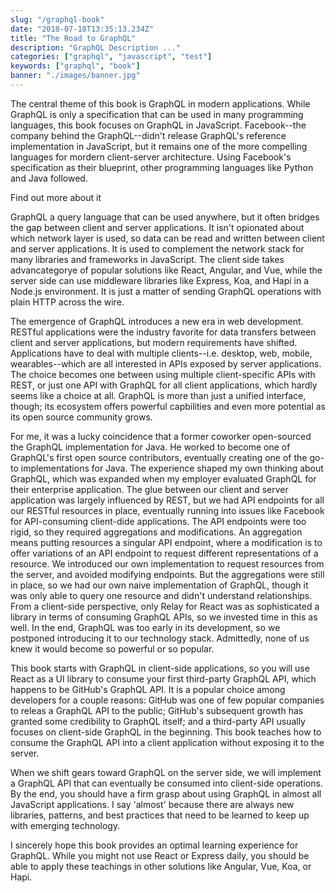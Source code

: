 ```yaml
---
slug: "/graphql-book"
date: "2018-07-18T13:35:13.234Z"
title: "The Road to GraphQL"
description: "GraphQL Description ..."
categories: ["graphql", "javascript", "test"]
keywords: ["graphql", "book"]
banner: "./images/banner.jpg"
---
```


The central theme of this book is GraphQL in modern applications. While GraphQL is only a specification that can be used in many programming languages, this book focuses on GraphQL in JavaScript. Facebook--the company behind the GraphQL--didn't release GraphQL's reference implementation in JavaScript, but it remains one of the more compelling languages for mordern client-server architecture. Using Facebook's specification as their blueprint, other programming languages like Python and Java followed.

<Link to="https://roadtoreact.com/">Find out more about it</Link>

GraphQL a query language that can be used anywhere, but it often bridges the gap between client and server applications. It isn't opionated about which network layer is used, so data can be read and written between client and server applications. It is used to complement the network stack for many libraries and frameworks in JavaScript. The client side takes advancategorye of popular solutions like React, Angular, and Vue, while the server side can use middleware libraries like Express, Koa, and Hapi in a Node.js environment. It is just a matter of sending GraphQL operations with plain HTTP across the wire.

The emergence of GraphQL introduces a new era in web development. RESTful applications were the industry favorite for data transfers between client and server applications, but modern requirements have shifted. Applications have to deal with multiple clients--i.e. desktop, web, mobile, wearables--which are all interested in APIs exposed by server applications. The choice becomes one between using multiple client-specific APIs with REST, or just one API with GraphQL for all client applications, which hardly seems like a choice at all. GraphQL is more than just a unified interface, though; its ecosystem offers powerful capbilities and even more potential as its open source community grows.

For me, it was a lucky coincidence that a former coworker open-sourced the GraphQL implementation for Java. He worked to become one of GraphQL's first open source contributors, eventually creating one of the go-to implementations for Java. The experience shaped my own thinking about GraphQL, which was expanded when my employer evaluated GraphQL for their enterprise application. The glue between our client and server application was largely influenced by REST, but we had API endpoints for all our RESTful resources in place, eventually running into issues like Facebook for API-consuming client-dide applications. The API endpoints were too rigid, so they required aggregations and modifications. An aggregation means putting resources a singular API endpoint, where a modification is to offer variations of an API endpoint to request different representations of a resource. We introduced our own implementation to request resources from the server, and avoided modifying endpoints. But the aggregations were still in place, so we had our own naive implementation of GraphQL, though it was only able to query one resource and didn't understand relationships. From a client-side perspective, only Relay for React was as sophisticated a library in terms of consuming GraphQL APIs, so we invested time in this as well. In the end, GraphQL was too early in its development, so we postponed introducing it to our technology stack. Admittedly, none of us knew it would become so powerful or so popular.

This book starts with GraphQL in client-side applications, so you will use React as a UI library to consume your first third-party GraphQL API, which happens to be GitHub's GraphQL API. It is a popular choice among developers for a couple reasons: GitHub was one of few popular companies to releas a GraphQL API to the public; GitHub's subsequent growth has granted some credibility to GraphQL itself; and a third-party API usually focuses on client-side GraphQL in the beginning. This book teaches how to consume the GraphQL API into a client application without exposing it to the server.

When we shift gears toward GraphQL on the server side, we will implement a GraphQL API that can eventually be consumed into client-side operations. By the end, you should have a firm grasp about using GraphQL in almost all JavaScript applications. I say 'almost' because there are always new libraries, patterns, and best practices that need to be learned to keep up with emerging technology.

I sincerely hope this book provides an optimal learning experience for GraphQL. While you might not use React or Express daily, you should be able to apply these teachings in other solutions like Angular, Vue, Koa, or Hapi.